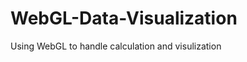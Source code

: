 WebGL-Data-Visualization
========================

Using WebGL to handle calculation and visulization
